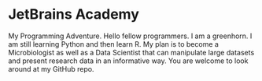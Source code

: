 # JetBrains Academy
My Programming Adventure.
Hello fellow programmers. I am a greenhorn.
I am still learning Python and then learn R.
My plan is to become a Microbiologist as well
as a Data Scientist that can manipulate large datasets
and present research data in an informative way.
You are welcome to look around at my GitHub repo.
